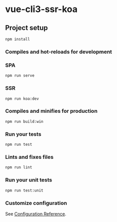 # vue-cli3-ssr-koa

## Project setup
```
npm install
```

### Compiles and hot-reloads for development
### SPA
```
npm run serve
```
### SSR
```
npm run koa:dev
```

### Compiles and minifies for production
```
npm run build:win
```

### Run your tests
```
npm run test
```

### Lints and fixes files
```
npm run lint
```

### Run your unit tests
```
npm run test:unit
```

### Customize configuration
See [Configuration Reference](https://cli.vuejs.org/config/).
